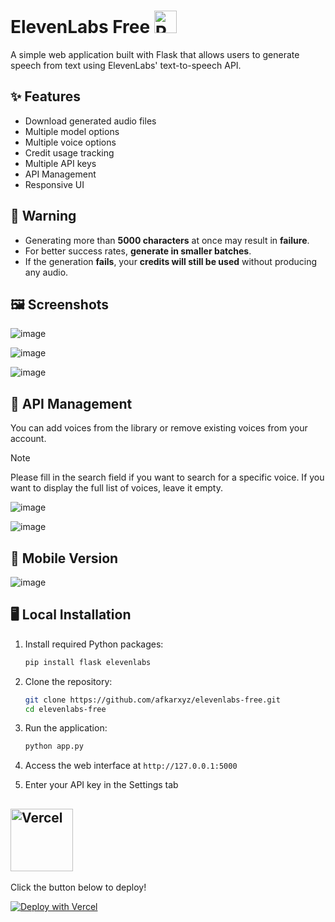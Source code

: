# ElevenLabs Free <img src="https://flagicons.lipis.dev/flags/4x3/ps.svg" width="36" alt="Palestine">

A simple web application built with Flask that allows users to generate speech from text using ElevenLabs' text-to-speech API.

## ✨ Features

- Download generated audio files
- Multiple model options 
- Multiple voice options
- Credit usage tracking
- Multiple API keys
- API Management
- Responsive UI

## 🚧 Warning

- Generating more than **5000 characters** at once may result in **failure**.
- For better success rates, **generate in smaller batches**.  
- If the generation **fails**, your **credits will still be used** without producing any audio.

## 🖼️ Screenshots

![image](https://github.com/user-attachments/assets/506d9b8f-acd7-477f-be8c-a0eb92f84da0)

![image](https://github.com/user-attachments/assets/b52c4493-3aa0-401c-b9fe-2871e561d964)

![image](https://github.com/user-attachments/assets/fc57a6a9-44a2-4a3b-9766-6e7483ea7b67)


## 🔑 API Management

You can add voices from the library or remove existing voices from your account.

> [!Note]
> Please fill in the search field if you want to search for a specific voice. If you want to display the full list of voices, leave it empty.

![image](https://github.com/user-attachments/assets/35e870f1-8efa-4198-a43b-97075ca6c53c)

![image](https://github.com/user-attachments/assets/dcf0a0ba-b7be-44f9-9454-dceada462cd2)


## 📱 Mobile Version

![image](https://github.com/user-attachments/assets/3d40f76d-a754-429c-9adf-4a30a9cd0c34)

## 🖥️ Local Installation

1. Install required Python packages:
   ```bash
   pip install flask elevenlabs
   ```
   
2. Clone the repository:
   ```bash
   git clone https://github.com/afkarxyz/elevenlabs-free.git
   cd elevenlabs-free
   ```
   
3. Run the application:
   ```bash
   python app.py
   ```

4. Access the web interface at `http://127.0.0.1:5000`
5. Enter your API key in the Settings tab
     
## <img src="https://vercel.com/vc-ap-vercel-marketing/_next/static/media/vercel-logotype-dark.01246f11.svg" width="100" alt="Vercel">

Click the button below to deploy!

[![Deploy with Vercel](https://vercel.com/button)](https://vercel.com/new/clone?repository-url=https://github.com/afkarxyz/elevenlabs-free/tree/main)
